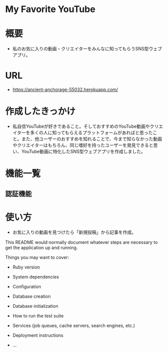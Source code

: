 # My Favorite YouTube


# 概要
* 私のお気に入りの動画・クリエイターをみんなに知ってもらうSNS型ウェブアプリ。

# URL
* https://ancient-anchorage-55032.herokuapp.com/

# 作成したきっかけ
* 私自信YouTubeが好きであること。そしておすすめのYouTube動画やクリエイターを多くの人に知ってもらえるプラットフォームがあればと思ったこと。また、他ユーザーのおすすめを知れることで、今まで知らなかった動画やクリエイターはもちろん、同じ嗜好を持ったユーザーを発見できると思い、YouTube動画に特化したSNS型ウェブアプリを作成しました。

# 機能一覧
## 認証機能

# 使い方


* お気に入りの動画を見つけたら「新規投稿」から記事を作成。

This README would normally document whatever steps are necessary to get the
application up and running.

Things you may want to cover:

* Ruby version

* System dependencies

* Configuration

* Database creation

* Database initialization

* How to run the test suite

* Services (job queues, cache servers, search engines, etc.)

* Deployment instructions

* ...
